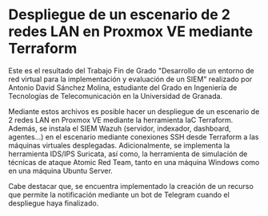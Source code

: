 # Despliegue de un escenario de 2 redes LAN en Proxmox VE mediante Terraform
Este es el resultado del Trabajo Fin de Grado "Desarrollo de un entorno de red virtual para la implementación y evaluación de un SIEM" realizado por Antonio David Sánchez Molina, estudiante del Grado en Ingeniería de Tecnologías de Telecomunicación en la Universidad de Granada.

Mediante estos archivos es posible hacer un despliegue de un escenario de 2 redes LAN en Proxmox VE mediante la herramienta IaC Terraform. Además, se instala el SIEM Wazuh (servidor, indexador, dashboard, agentes...) en el escenario mediante conexiones SSH desde Terraform a las máquinas virtuales desplegadas. Adicionalmente, se implementa la herramienta IDS/IPS Suricata, así como, la herramienta de simulación de técnicas de ataque Atomic Red Team, tanto en una máquina Windows como en una máquina Ubuntu Server.

Cabe destacar que, se encuentra implementado la creación de un recurso que permite la notificación mediante un bot de Telegram cuando el despliegue haya finalizado.
